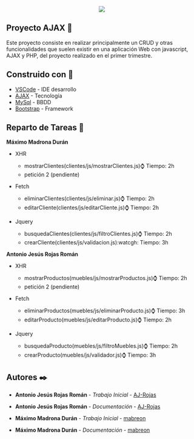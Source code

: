 <p align="center"><img src="http://vcomputadoras.com/blog/wp-content/archibos-subidos/2009/04/ajax-logo.jpg"></p>

## Proyecto AJAX 🚀

Este proyecto consiste en realizar principalmente un CRUD y otras funcionalidades que suelen existir en una aplicación Web con javascript, AJAX y PHP, del proyecto realizado en el primer trimestre.

## Construido con :hammer:

* [VSCode](https://code.visualstudio.com/docs) - IDE desarrollo
* [AJAX](https://api.jquery.com/) - Tecnología
* [MySql](https://dev.mysql.com/doc/) - BBDD
* [Bootstrap](https://getbootstrap.com/docs/4.4/getting-started/introduction/) - Framework

## Reparto de Tareas :bookmark_tabs:

**Máximo Madrona Durán**
* XHR
    * mostrarClientes(clientes/js/mostrarClientes.js):watch: Tiempo: 2h
    * petición 2 (pendiente)

* Fetch
    * eliminarClientes(clientes/js/eliminar.js):watch: Tiempo: 2h
    * editarCliente(clientes/js/editarCliente.js):watch: Tiempo: 2h

* Jquery
    * busquedaClientes(clientes/js/filtroClientes.js):watch: Tiempo: 2h
    * crearCliente(clientes/js/validacion.js):watcgh: Tiempo: 3h

**Antonio Jesús Rojas Román**
* XHR
    * mostrarProductos(muebles/js/mostrarProductos.js):watch: Tiempo: 2h
    * petición 2 (pendiente)

* Fetch
    * eliminarProductos(muebles/js/eliminarProducto.js):watch: Tiempo: 3h
    * editarProducto(muebles/js/editarProducto.js):watch: Tiempo: 2h

* Jquery
    * busquedaProducto(muebles/js/filtroMuebles.js):watch: Tiempo: 2h
    * crearProducto(muebles/js/validador.js):watch: Tiempo: 3h


## Autores ✒️

* **Antonio Jesús Rojas Román** - *Trabajo Inicial* - [AJ-Rojas](https://github.com/AJ-Rojas)
* **Antonio Jesús Rojas Román** - *Documentación* - [AJ-Rojas](https://github.com/AJ-Rojas)

* **Máximo Madrona Durán** - *Trabajo Inicial* - [mabreon](https://github.com/mabreon)
* **Máximo Madrona Durán** - *Documentación* - [mabreon](https://github.com/mabreon)
